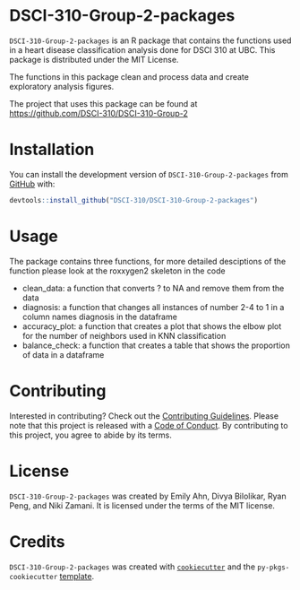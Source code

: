 # DSCI-310-Group-2-packages

`DSCI-310-Group-2-packages` is an R package that contains the functions used in a heart disease classification analysis done for DSCI 310 at UBC. This package is distributed under the MIT License.

The functions in this package clean and process data and create exploratory analysis figures.

The project that uses this package can be found at https://github.com/DSCI-310/DSCI-310-Group-2

# Installation

You can install the development version of `DSCI-310-Group-2-packages` from
[GitHub](https://github.com/) with:

``` r
devtools::install_github("DSCI-310/DSCI-310-Group-2-packages")
```

# Usage
The package contains three functions, for more detailed desciptions of the function please look at the roxxygen2 skeleton in the code
* clean_data: a function that converts ? to NA and remove them from the data
* diagnosis: a function that changes all instances of number 2-4 to 1 in a column names diagnosis in the dataframe
* accuracy_plot: a function that creates a plot that shows the elbow plot for the number of neighbors used in KNN classification
* balance_check: a function that creates a table that shows the proportion of data in a dataframe

# Contributing

Interested in contributing? Check out the [Contributing Guidelines](https://github.com/DSCI-310/DSCI-310-Group-2-packages/blob/main/CONTRIBUTING.md). Please note that this project is released with a [Code of Conduct](https://github.com/DSCI-310/DSCI-310-Group-2-packages/blob/main/CODE_OF_CONDUCT.md). By contributing to this project, you agree to abide by its terms.

# License

`DSCI-310-Group-2-packages` was created by Emily Ahn, Divya Bilolikar, Ryan Peng, and Niki Zamani. It is licensed under the terms of the MIT license.

# Credits

`DSCI-310-Group-2-packages` was created with [`cookiecutter`](https://cookiecutter.readthedocs.io/en/latest/) and the `py-pkgs-cookiecutter` [template](https://github.com/py-pkgs/py-pkgs-cookiecutter).

